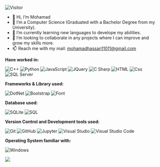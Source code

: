 ![Visitor](https://visitor-badge.laobi.icu/badge?page_id=Mohamad11011)
- 👋 Hi, I’m Mohamad
- 👀 I’m a Computer Science (Graduated with a Bachelor Degree from my University).
- 🌱 I’m currently learning new languages to develope my abilities.
- 💞️ I’m looking to collaborate in any projects where I can improve and grow my skills more.
- 📫 Reach me with my mail: mohamadhassan11011@gmail.com


**Have worked in:**
<p>
  
  <img alt="C++" src="https://img.shields.io/badge/C%2B%2B-00599C?style=for-the-badge&logo=c%2B%2B&logoColor=white&style=flat"/>
  <img alt="Python" src="https://img.shields.io/badge/Python-3776AB?style=for-the-badge&logo=python&logoColor=white&style=flat" />
  <img alt="JavaScript" src="https://img.shields.io/badge/JavaScript-F7DF1E?logo=javascript&logoColor=white&style=flat" />
  <img alt="JQuery" src="https://img.shields.io/badge/jQuery-0769AD?style=for-the-badge&logo=jquery&logoColor=white&style=flat" />
  <img alt="C Sharp" src="https://img.shields.io/badge/C%23-239120?logo=c-sharp&logoColor=white&style=flat" />
  <img alt="HTML" src="https://img.shields.io/badge/HTML-E34F26?logo=html5&logoColor=white&style=flat" />
  <img alt="Css" src="https://img.shields.io/badge/CSS-1572B6?logo=css3&logoColor=white&style=flat" />
  <img alt="SQL Server" src="https://img.shields.io/badge/SQL Server-CC2927?logo=microsoft+sql+server&logoColor=white&style=flat" />
  
</p>

**Frameworks & Library used:**
<p>
  <img alt="DotNet" src="https://img.shields.io/badge/.NET-512BD4?style=for-the-badge&logo=dotnet&logoColor=white&style=flat" />
  <img alt="Bootstrap" src="https://img.shields.io/badge/Bootstrap-7952B3?&logo=bootstrap&logoColor=white&style=flat"/>
  <img alt="Font" src="https://img.shields.io/badge/Font_Awesome-339AF0?style=for-the-badge&logo=fontawesome&logoColor=white&style=flat"/>

</p>

**Database used:**
<p>
   <img alt="SQLite" src="https://img.shields.io/badge/SQLite-07405E?style=for-the-badge&logo=sqlite&logoColor=white&style=flat" />
   <img alt="SQL" src="https://img.shields.io/badge/MySQL-005C84?style=for-the-badge&logo=mysql&logoColor=white&style=flat" />
  
</p>


**Version Control and Development tools used:**
<p>
  <img alt="Git" src="https://img.shields.io/badge/Git-F05032?logo=git&logoColor=white&style=flat" />
  <img alt="GitHub" src="https://img.shields.io/badge/GitHub-181717?logo=github&logoColor=white&style=flat" />
  <img alt="Jupyter" src="https://img.shields.io/badge/Jupyter-F37626?style=for-the-badge&logo=jupyter&logoColor=white&style=flat" />
  <img alt="Visual Studio" src="https://img.shields.io/badge/Visual Studio-5C2D91?logo=visual+studio&logoColor=white&style=flat" />
  <img alt="Visual Studio Code" src="https://img.shields.io/badge/Visual Studio Code-007ACC?logo=visual+studio+code&logoColor=white&style=flat" />
</p>

**Operating System familiar with:**
<p>
  <img alt="Windows" src="https://img.shields.io/badge/Windows-0078D6?logo=windows&logoColor=white&style=flat" />
</p>


<img
  src="https://github-readme-stats.vercel.app/api/top-langs/?username=Mohamad11011&layout=compact"
/>

<!---
Mohamad11011/Mohamad11011 is a ✨ special ✨ repository because its `README.md` (this file) appears on your GitHub profile.
You can click the Preview link to take a look at your changes.
--->
